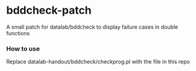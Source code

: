 # bddcheck-patch
A small patch for datalab/bddcheck to display failure cases in double functions
### How to use
Replace datalab-handout/bddcheck/checkprog.pl with the file in this repo
